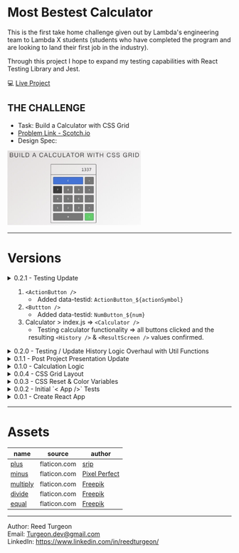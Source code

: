 # Most Bestest Calculator
This is the first take home challenge given out by Lambda's engineering team to Lambda X students (students who have completed the program and are looking to land their first job in the industry). 

Through this project I hope to expand my testing capabilities with React Testing Library and Jest. 

💻 [Live Project](https://most-bestest-calculator.netlify.apps)

## **THE CHALLENGE**
- Task: Build a Calculator with CSS Grid
- [Problem Link - Scotch.io](https://scotch.io/bar-talk/code-challenge-2-build-a-calculator-with-css-grid)   
- Design Spec:   
<img src="client/src/assets/ReadMe/DesignSpec.png" width='300'>

---

# Versions
<details>
<summary>0.2.1 - Testing Update<summary>

1. `<ActionButton />`
    - Added data-testid: `ActionButton_${actionSymbol}`
2. `<Buttton />`
    - Added data-testid: `NumButton_${num}`
3. Calculator > index.js => `<Calculator />`
    - Testing calculator functionality => all buttons clicked and the resulting `<History />` & `<ResultScreen />` values confirmed.
</details>
<details>
<summary>0.2.0 - Testing / Update History Logic Overhaul with Util Functions</summary>

1. `<App />`
    - Tests: 
        1. Renders w/o crashing
2. `<History />`
    - Added: `data-testid`
    - Tests:
        1. Initial textContent === `''`
3. `<ResultScreen />` 
    - Added: `data-testid`
    - Tests: 
        1. Initial textContent === `'0'`
4. Util Functions
    1. `updateHistoryString`
        - Logic Overhaul
            1. Edge Cases extracted to own util functions (see below)
            2. Is now a pure function => returning a new (non mutated) `updatedHistoryString` or `false` if no changes were made
            3. Main Cases (First Entry / Second+ Entry / Extend Result) no longer nested in complicated single if statement. Each case it returning as soon as the `updatedHistoryString` is made
        - Tests: ✅
    2. `CHECK_backToBackOperators`
        - First edge case in `UpdateHistoryString`
        - returns `true` if user is trying to enter back to back operators
        - Tests: ✅
    3. `CHECK_divideByZero`
        - Second edge case in `UpdateHistoryString`
        - returns `true` and throws an alert if user is trying to divide by zero
        - Tests: ✅
</details>
<details>
<summary>0.1.1 - Post Project Presentation Update</summary>

Today I presented this weeks project to two of Lambda School's engineers as well as some other students. After I walked through the project they had some feedback which I have encorporated into this update! 

1. Prior to the presentation I added a `netlify.toml` file and deployed a version of my `dev` branch for people who were at the presentation to access 

2. Update `<ActionButton />` to accept more appropraite props in order to be more dynamic 
    - Previously: I was passing a `type` string prop from `<ButtonContainer />` to `<ActionButton />`. This prop was filtered through a switch statement to render different `JSX` with the corresponding `HTML Entity` and pass the appropriate symbol into into the `click()` function
    - Update: I am now passing an `operation` array prop that contains a symbol and the corresponding SVG icon to be rendered. This allows the `<ActionButton />` to dynamically render everything in one `JSX` return.

3. Dynamic class names
    - While rendering the appropriate `HTML entity` and passing of the appropriate `symbol` to the `click()` function was the **main** reason that caused the duplicate code in the `<ActionButton />` it was highlighted that if I passed better props I could also dynamically create my class names. This was **very** obvious when I looked back at the `<Button />` component ... which had an entire switch statement to catch the `0` button so the CSS could have it span 3 columns ... UPDATED!

4. In responsing to my comment about not having a 'views' directory it was suggested that, because this is a small project, it might not be needed and that instead I could change my `components` directory into a `calculator` directory and my `Calculator.js` file into an `index.js` file in order to signify the 'entry' into the app. So I did!

Thanks to Garrett & Matt (the Lambda Engineers) for making this happen!

Next Up: Improved Testing! 

</details>

<details>
<summary>0.1.0 - Calculation Logic</summary>

While the `scotch.io` challenge only asks to create the calculator layout using `CSS Grid` I chose to add the actual calculation functionality! To do this I used `React Hooks` to add & track the state of a user's calculations.  

1. Added `<History />` component to `<ResultScreen />`
    - Tracks & displays button clicks through the `history` state prior to calculation
2. `<Calculator />`
    - `result` & `history` state being passed to `<ResultScreen />`
    -  `result`, `setResult` & `history`, `setHistory` state being passed to `<ButtonContainer />` 
3. `<ButtonContainer />` holds all calculation logic
    - `clear` => Resets `history` & `result` state 
    - `click` => Updates `history` state string
    - `calculate` => uses Javascript `eval()` to: 
        1. Calculate result from passed `history` state 
        2. Update `result` state
        3. Reset `history` state
</details>
<details>
<summary>0.0.4 - CSS Grid Layout</summary>

**Challenge Complete**

1. `<ButtonContainer/>`    
    - holds main CSS grid
    - imports `<Button/>` & `<ActionButton>`
        - `<Button/>` is rendering a passsed `num` prop
        - `<ActionButton/>` is passed a text `type`  prop which is filtered through a `switch` statement to render the [HTML Entities](https://www.freeformatter.com/html-entities.html)
2. All components using project themes imported from `index.css`

Screenshot:  
<img src="client/src/assets/ReadMe/0.0.4.png" height='250'>
</details>
<details>
<summary>0.0.3 - CSS Reset & Color Variables</summary>

1. Meyer Reset: V2.0
    ```css
    /* reset.css */
    http://meyerweb.com/eric/tools/css/reset/ 
    v2.0 | 20110126
    License: none (public domain)
    ```

2. Color Variables
    ```css
    /* index.css */
    :root {
        --background_LightGrey: #F3F3F3;
        --clearButton_Blue: #3573DD;
        --equalButton_Green: #27D15E;
        --defaultButton_Grey: #767676;
        --text_and_line: #52514F;
    }
    ```
</details>
<details>
<summary>0.0.2 - Initial `< App />` Tests</summary>

1. Renders w/o crashing
2. queryByText => Hello World => toBeTruthy
</details>
<details >
<summary>0.0.1 - Create React App</summary>

- Cleaned out template CRA
- `<App/>` rendering 'Hello World' 
</details>

---

# Assets
| name | source | author | 
| ---  | ---    | ---    |
| [plus](https://www.flaticon.com/free-icon/add_1237946?term=plus&page=1&position=1) | flaticon.com | [srip](https://www.flaticon.com/authors/srip) | 
| [minus](https://www.flaticon.com/free-icon/minus_1828901?term=minus&page=1&position=2) | flaticon.com | [Pixel Perfect](https://www.flaticon.com/authors/pixel-perfect) | 
| [multiply](https://www.flaticon.com/free-icon/multiply-mathematical-sign_43823?term=multiply&page=1&position=2) | flaticon.com | [Freepik](https://www.flaticon.com/authors/freepik) |
| [divide](https://www.flaticon.com/free-icon/divide_43097?term=divide&page=1&position=1) | flaticon.com | [Freepik](https://www.flaticon.com/authors/freepik) |
| [equal](https://www.flaticon.com/free-icon/equal_56751?term=equal%20sign&page=1&position=9) | flaticon.com | [Freepik](https://www.flaticon.com/authors/freepik) |

--- 
Author: Reed Turgeon  
Email: Turgeon.dev@gmail.com    
LinkedIn: https://www.linkedin.com/in/reedturgeon/  

